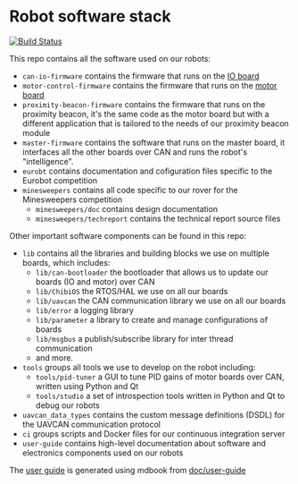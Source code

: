 # Robot software stack

[![Build Status](https://travis-ci.org/cvra/robot-software.svg?branch=master)](https://travis-ci.org/cvra/robot-software)

This repo contains all the software used on our robots:
- `can-io-firmware` contains the firmware that runs on the [IO board](http://www.cvra.ch/technologies/io_board.html)
- `motor-control-firmware` contains the firmware that runs on the [motor board](http://www.cvra.ch/technologies/motor_board.html)
- `proximity-beacon-firmware` contains the firmware that runs on the proximity beacon, it's the same code as the motor board but with a different application that is tailored to the needs of our proximity beacon module
- `master-firmware` contains the software that runs on the master board, it interfaces all the other boards over CAN and runs the robot's "intelligence".
- `eurobt` contains documentation and cofiguration files specific to the Eurobot competition
- `minesweepers` contains all code specific to our rover for the Minesweepers competition
    * `minesweepers/doc` contains design documentation
    * `minesweepers/techreport` contains the technical report source files

Other important software components can be found in this repo:
- `lib` contains all the libraries and building blocks we use on multiple boards, which includes:
    * `lib/can-bootloader` the bootloader that allows us to update our boards (IO and motor) over CAN
    * `lib/ChibiOS` the RTOS/HAL we use on all our boards
    * `lib/uavcan` the CAN communication library we use on all our boards
    * `lib/error` a logging library
    * `lib/parameter` a library to create and manage configurations of boards
    * `lib/msgbus` a publish/subscribe library for inter thread communication
    * and more.
- `tools` groups all tools we use to develop on the robot including:
    * `tools/pid-tuner` a GUI to tune PID gains of motor boards over CAN, written using Python and Qt
    * `tools/studio` a set of introspection tools written in Python and Qt to debug our robots
- `uavcan_data_types` contains the custom message definitions (DSDL) for the UAVCAN communication protocol
- `ci` groups scripts and Docker files for our continuous integration server
- `user-guide` contains high-level documentation about software and electronics components used on our robots

The [user guide](http://cvra.ch/robot-software) is generated using mdbook from [doc/user-guide](/doc/user-guide)
